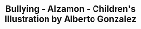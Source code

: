 ---
layout: portfolio
title: Bullying - Alzamon - Children's Illustration by Alberto Gonzalez
categories: 
    - illustration
    - homepage
description: Illustration related to the problem of bullying in schools.
pretty_category: Illustration
pretty_title: Bullying
permalink: /portfolio/illustration/bullying
sort_number: 20
masonryimage: /assets/images/portfolio/2014_i_bullying@400w.jpg
fullsizeimage: /assets/images/portfolio/2014_i_bullying@900w.jpg
work_details:
    - Digital Artwork, 2014
    - Based upon a real life bullying episode I heard in the news. This is not my usual line of work but somehow I felt compelled to do it.
---